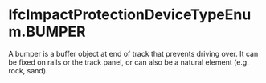 IfcImpactProtectionDeviceTypeEnum.BUMPER
========================================
A bumper is a buffer object at end of track that prevents driving over. It can
be fixed on rails or the track panel, or can also be a natural element (e.g.
rock, sand).


